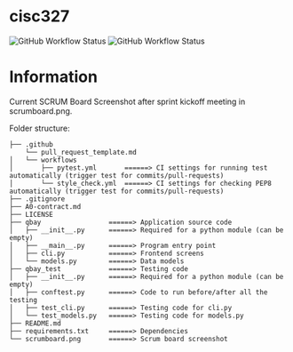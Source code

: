 # cisc327
![GitHub Workflow Status](https://github.com/uroosaimtiaz/cisc327/actions/workflows/pytest.yml/badge.svg)
![GitHub Workflow Status](https://github.com/uroosaimtiaz/cisc327/actions/workflows/style_check.yml/badge.svg)

# Information 

Current SCRUM Board Screenshot after sprint kickoff meeting in scrumboard.png.

Folder structure:

```
├── .github
    └── pull_request_template.md
│   └── workflows
│       ├── pytest.yml       ======> CI settings for running test automatically (trigger test for commits/pull-requests)
│       └── style_check.yml  ======> CI settings for checking PEP8 automatically (trigger test for commits/pull-requests)
├── .gitignore
├── A0-contract.md
├── LICENSE
├── qbay                 ======> Application source code
│   ├── __init__.py      ======> Required for a python module (can be empty)
│   ├── __main__.py      ======> Program entry point
│   ├── cli.py           ======> Frontend screens
│   └── models.py        ======> Data models
├── qbay_test            ======> Testing code
│   ├── __init__.py      ======> Required for a python module (can be empty)
│   ├── conftest.py      ======> Code to run before/after all the testing
│   ├── test_cli.py      ======> Testing code for cli.py
│   └── test_models.py   ======> Testing code for models.py
├── README.md
├── requirements.txt     ======> Dependencies
└── scrumboard.png       ======> Scrum board screenshot
```


